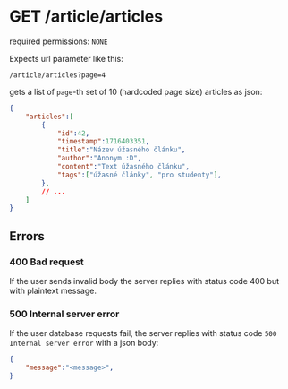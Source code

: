 # GET /article/articles

required permissions: `NONE`

Expects url parameter like this:

```
/article/articles?page=4
```

gets a list of `page`-th set of 10 (hardcoded page size) articles as json:

```json
{
	"articles":[
		{
			"id":42,
			"timestamp":1716403351,
			"title":"Název úžasného článku",
			"author":"Anonym :D",
			"content":"Text úžasného článku",
			"tags":["úžasné články", "pro studenty"],
		},
		// ...
	]
}
```

## Errors

### 400 Bad request

If the user sends invalid body the server replies with status code 400 but with plaintext message.

### 500 Internal server error

If the user database requests fail, the server replies with status code `500 Internal server error` with a json body:

```json
{
	"message":"<message>",
}
```

